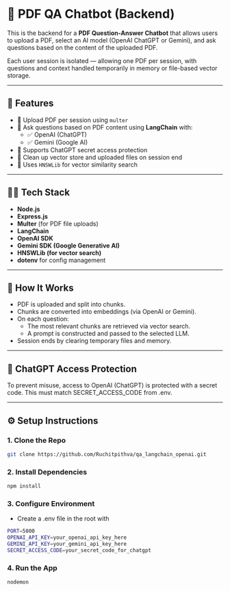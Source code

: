 # 🧠 PDF QA Chatbot (Backend)

This is the backend for a **PDF Question-Answer Chatbot** that allows users to upload a PDF, select an AI model (OpenAI ChatGPT or Gemini), and ask questions based on the content of the uploaded PDF.

Each user session is isolated — allowing one PDF per session, with questions and context handled temporarily in memory or file-based vector storage.

---

## 🚀 Features

- 📁 Upload PDF per session using `multer`
- 🧠 Ask questions based on PDF content using **LangChain** with:
  - ✅ OpenAI (ChatGPT)
  - ✅ Gemini (Google AI)
- 🔐 Supports ChatGPT secret access protection
- 🧹 Clean up vector store and uploaded files on session end
- 📄 Uses `HNSWLib` for vector similarity search

---

## 🧑‍💻 Tech Stack

- **Node.js**
- **Express.js**
- **Multer** (for PDF file uploads)
- **LangChain**
- **OpenAI SDK**
- **Gemini SDK (Google Generative AI)**
- **HNSWLib (for vector search)**
- **dotenv** for config management

---

## 🧠 How It Works

- PDF is uploaded and split into chunks.
- Chunks are converted into embeddings (via OpenAI or Gemini).
- On each question:
  - The most relevant chunks are retrieved via vector search.
  - A prompt is constructed and passed to the selected LLM.
- Session ends by clearing temporary files and memory.

---

## 🔐 ChatGPT Access Protection

To prevent misuse, access to OpenAI (ChatGPT) is protected with a secret code. This must match SECRET_ACCESS_CODE from .env.

---

## ⚙️ Setup Instructions

### 1. Clone the Repo

```bash
git clone https://github.com/Ruchitpithva/qa_langchain_openai.git
```

### 2. Install Dependencies

```bash
npm install
```

### 3. Configure Environment

- Create a .env file in the root with

```bash
PORT=5000
OPENAI_API_KEY=your_openai_api_key_here
GEMINI_API_KEY=your_gemini_api_key_here
SECRET_ACCESS_CODE=your_secret_code_for_chatgpt
```

### 4. Run the App

```bash
nodemon
```
